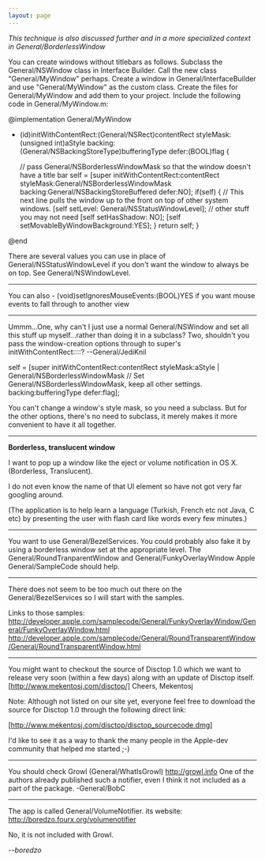 ```yaml
---
layout: page
---
```




*This technique is also discussed further and in a more specialized context in General/BorderlessWindow*

You can create windows without titlebars as follows. Subclass the General/NSWindow class in Interface Builder. Call the new class "General/MyWindow" perhaps.
Create a window in General/InterfaceBuilder and use "General/MyWindow" as the custom class. Create the files for General/MyWindow and add them to your project. Include the following code in General/MyWindow.m:

    
@implementation General/MyWindow

- (id)initWithContentRect:(General/NSRect)contentRect 
                       styleMask:(unsigned int)aStyle 
                          backing:(General/NSBackingStoreType)bufferingType 
                              defer:(BOOL)flag {	

    // pass General/NSBorderlessWindowMask so that the window doesn't have a title bar
    self = [super initWithContentRect:contentRect 
                                        styleMask:General/NSBorderlessWindowMask 
					   backing:General/NSBackingStoreBuffered 
					       defer:NO];
	if(self) {
		// This next line pulls the window up to the front on top of other system windows.
		[self setLevel: General/NSStatusWindowLevel];
                // other stuff you may not need
		[self setHasShadow: NO];
		[self setMovableByWindowBackground:YES];
	}
    return self;
}

@end


There are several values you can use in place of General/NSStatusWindowLevel if you don't want the window to always be on top.  See General/NSWindowLevel.

----

You can also     - (void)setIgnoresMouseEvents:(BOOL)YES if you want mouse events to fall through to another view

----
Ummm...One, why can't I just use a normal General/NSWindow and set all this stuff up myself...rather than doing it in a subclass? Two, shouldn't you pass the window-creation options through to super's initWithContentRect::::? --General/JediKnil
    
   self = [super initWithContentRect:contentRect 
                                        styleMask:aStyle | General/NSBorderlessWindowMask // Set General/NSBorderlessWindowMask, keep all other settings.
					   backing:bufferingType 
					       defer:flag];


You can't change a window's style mask, so you need a subclass. But for the other options, there's no need to subclass, it merely makes it more convenient to have it all together.

----

**Borderless, translucent window**

I want to pop up a window like the eject or volume notification in OS X. (Borderless, Translucent). 

I do not even know the name of that UI element so have not got very far googling around.

(The application is to help learn a language (Turkish, French etc not Java, C etc) by presenting the user with flash card like words every few minutes.)

----

You want to use General/BezelServices. You could probably also fake it by using a borderless window set at the appropriate level. The General/RoundTranparentWindow and General/FunkyOverlayWindow Apple General/SampleCode should help.

----

There does not seem to be too much out there on the General/BezelServices so I will start with the samples. 

Links to those samples:
http://developer.apple.com/samplecode/General/FunkyOverlayWindow/General/FunkyOverlayWindow.html
http://developer.apple.com/samplecode/General/RoundTransparentWindow/General/RoundTransparentWindow.html

----

You might want to checkout the source of Disctop 1.0 which we want to release very soon (within a few days) along with an update of Disctop itself.
[http://www.mekentosj.com/disctop/]
Cheers,
Mekentosj 

Note: Although not listed on our site yet, everyone feel free to download the source for Disctop 1.0 through the following direct link:

[http://www.mekentosj.com/disctop/disctop_sourcecode.dmg]

I'd like to see it as a way to thank the many people in the Apple-dev community that helped me started ;-)

----

You should check Growl (General/WhatIsGrowl) http://growl.info One of the authors already published such a notifier, even I think it not included as a part of the package.
-General/BobC

----

The app is called General/VolumeNotifier. its website: http://boredzo.fourx.org/volumenotifier

No, it is not included with Growl.

*--boredzo*